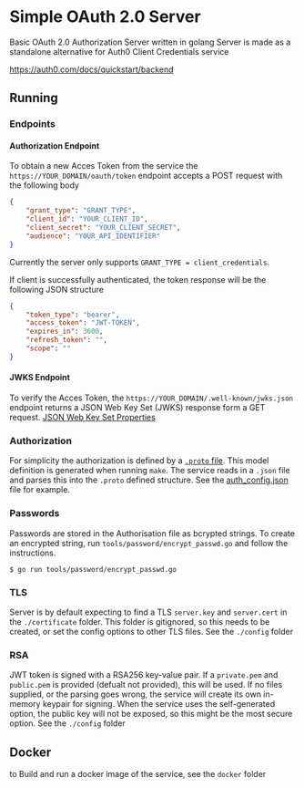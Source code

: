 # Simple OAuth 2.0 Server

Basic OAuth 2.0 Authorization Server written in golang
Server is made as a standalone alternative for Auth0 Client Credentials service

https://auth0.com/docs/quickstart/backend

## Running

### Endpoints

#### Authorization Endpoint

To obtain a new Acces Token from the service the `https://YOUR_DOMAIN/oauth/token` endpoint accepts a POST request with the following body
```json
{
    "grant_type": "GRANT_TYPE",
    "client_id": "YOUR_CLIENT_ID",
    "client_secret": "YOUR_CLIENT_SECRET",
    "audience": "YOUR_API_IDENTIFIER"
}
```
Currently the server only supports `GRANT_TYPE = client_credentials`.

If client is successfully authenticated, the token response will be the following JSON structure
```json
{
    "token_type": "bearer",
    "access_token": "JWT-TOKEN",
    "expires_in": 3600,
    "refresh_token": "",
    "scope": ""
}
```

#### JWKS Endpoint

To verify the Acces Token, the `https://YOUR_DOMAIN/.well-known/jwks.json` endpoint returns a JSON Web Key Set (JWKS) response form a GET request.
[JSON Web Key Set Properties](https://auth0.com/docs/tokens/reference/jwt/jwks-properties)

### Authorization

For simplicity the authorization is defined by a [`.proto` file](./models/proto/auth.proto). This model definition is generated when running `make`.
The service reads in a `.json` file and parses this into the `.proto` defined structure. See the [auth_config.json](./config/auth_conf.json) file for example.

### Passwords

Passwords are stored in the Authorisation file as bcrypted strings. To create an encrypted string, run `tools/password/encrypt_passwd.go` and follow the instructions.

    $ go run tools/password/encrypt_passwd.go

### TLS

Server is by default expecting to find a TLS `server.key` and `server.cert` in the `./certificate` folder. This folder is gitignored, so this needs to be created, or set the config options to other TLS files. See the `./config` folder

### RSA

JWT token is signed with a RSA256 key-value pair. If a `private.pem` and `public.pem` is provided (defualt not provided), this will be used. If no files supplied, or the parsing goes wrong, the service will create its own in-memory keypair for signing. When the service uses the self-generated option, the public key will not be exposed, so this might be the most secure option. See the `./config` folder

## Docker

to Build and run a docker image of the service, see the `docker` folder
